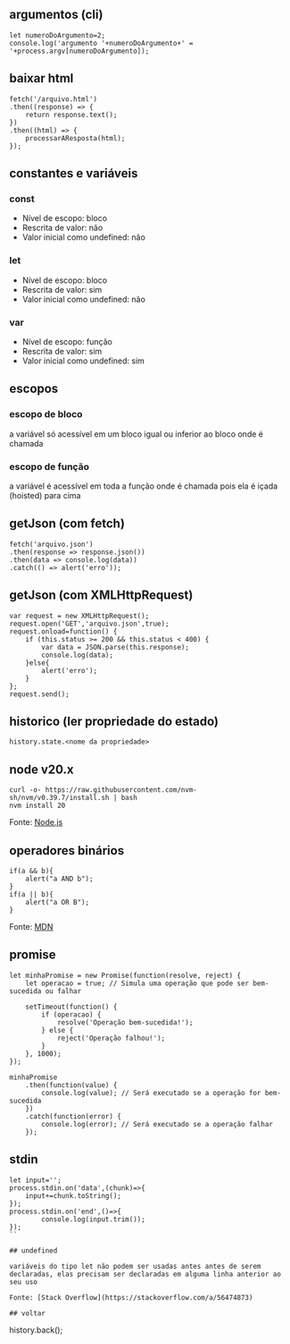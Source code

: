 ## argumentos (cli)

```
let numeroDoArgumento=2;
console.log('argumento '+numeroDoArgumento+' = '+process.argv[numeroDoArgumento]);
```

## baixar html

```
fetch('/arquivo.html')
.then((response) => {
	return response.text();
})
.then((html) => {
	processarAResposta(html);
});
```


## constantes e variáveis

### const

- Nível de escopo: bloco
- Rescrita de valor: não
- Valor inicial como undefined: não

### let

- Nível de escopo: bloco 
- Rescrita de valor: sim
- Valor inicial como undefined: não

### var

- Nível de escopo: função
- Rescrita de valor: sim
- Valor inicial como undefined: sim

## escopos

### escopo de bloco

a variável só acessível em um bloco igual ou inferior ao bloco onde é chamada

### escopo de função

a variável é acessível em toda a função onde é chamada pois ela é içada (hoisted) para cima

## getJson (com fetch)
```
fetch('arquivo.json')
.then(response => response.json())
.then(data => console.log(data))
.catch(() => alert('erro'));
```

## getJson (com XMLHttpRequest)
```
var request = new XMLHttpRequest();
request.open('GET','arquivo.json',true);
request.onload=function() {
	if (this.status >= 200 && this.status < 400) {
		var data = JSON.parse(this.response);
		console.log(data);
	}else{
		alert('erro');
	}
};
request.send();
```

## historico (ler propriedade do estado)

```
history.state.<nome da propriedade>
```

## node v20.x

```
curl -o- https://raw.githubusercontent.com/nvm-sh/nvm/v0.39.7/install.sh | bash
nvm install 20
```

Fonte: [Node.js](https://nodejs.org/en/download/package-manager)

## operadores binários

```
if(a && b){
	alert("a AND b");
}
if(a || b){
	alert("a OR B");
}
```

Fonte: [MDN](https://developer.mozilla.org/en-US/docs/Web/JavaScript/Reference/Operators#binary_logical_operators)

## promise

```
let minhaPromise = new Promise(function(resolve, reject) {
    let operacao = true; // Simula uma operação que pode ser bem-sucedida ou falhar

    setTimeout(function() {
        if (operacao) {
            resolve('Operação bem-sucedida!');
        } else {
            reject('Operação falhou!');
        }
    }, 1000);
});

minhaPromise
    .then(function(value) {
        console.log(value); // Será executado se a operação for bem-sucedida
    })
    .catch(function(error) {
        console.log(error); // Será executado se a operação falhar
    });
```

## stdin

```
let input='';
process.stdin.on('data',(chunk)=>{
	input+=chunk.toString();
});
process.stdin.on('end',()=>{
        console.log(input.trim());
});
``

## undefined

variáveis do tipo let não podem ser usadas antes antes de serem declaradas, elas precisam ser declaradas em alguma linha anterior ao seu uso

Fonte: [Stack Overflow](https://stackoverflow.com/a/56474873)

## voltar

```
history.back();
```
